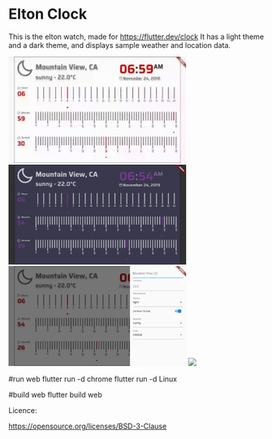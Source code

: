 # Elton Clock

This is the elton watch, made for https://flutter.dev/clock
It has a light theme and a dark theme, and displays sample weather and location data.

<img src='screenshots/preview.gif' width='350'>

<img src='screenshots/Screenshot_dark.png' width='350'>

<img src='screenshots/Screenshot_settings.png' width='350'>

<img src='screenshots/Screenshot_ling.png' width='350'>


#run web
flutter run -d chrome
flutter run -d Linux

#build web
flutter build web

Licence: 

https://opensource.org/licenses/BSD-3-Clause
